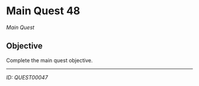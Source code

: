 # Main Quest 48

*Main Quest*

## Objective
Complete the main quest objective.

---
*ID: QUEST00047*